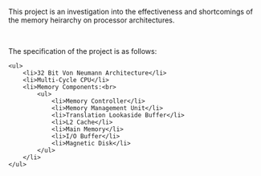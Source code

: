 <html>
	<p>This project is an investigation into the effectiveness and shortcomings of the 
	memory heirarchy on processor architectures.</p>
	<br>
	<p>The specification of the project is as follows:<p>

	<ul>
		<li>32 Bit Von Neumann Architecture</li>
		<li>Multi-Cycle CPU</li>
		<li>Memory Components:<br>
			<ul>
				<li>Memory Controller</li>
				<li>Memory Management Unit</li>
				<li>Translation Lookaside Buffer</li>
				<li>L2 Cache</li>
				<li>Main Memory</li>
				<li>I/O Buffer</li>
				<li>Magnetic Disk</li>
			</ul>
		</li>
	</ul>
</html>